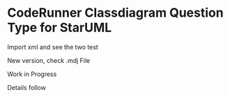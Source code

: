 # CodeRunner Classdiagram Question Type for StarUML
Import xml and see the two test

New version, check .mdj File

Work in Progress

Details follow
